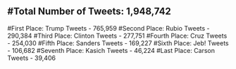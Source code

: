 #Total Number of Tweets: 1,948,742 
---
#First Place: Trump Tweets - 765,959
#Second Place: Rubio Tweets - 290,384
#Third Place: Clinton Tweets - 277,751
#Fourth Place: Cruz Tweets - 254,030
#Fifth Place: Sanders Tweets - 169,227
#Sixth Place: Jeb! Tweets - 106,682
#Seventh Place: Kasich Tweets - 46,224
#Last Place: Carson Tweets - 39,406
